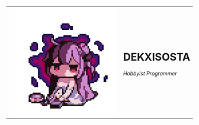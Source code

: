 <table>
  <tr>
    <td style="border: 0;">
      <img src="./azurlane_unicorn.gif" width="300">
    </td>
    <td style="border: 0;" colspan="2">
      <h1>DEKXISOSTA</h1>
      <h6>Hobbyist Programmer</h6>
    </td>
  </tr>
</table>


<!---
Dekxisosta/Dekxisosta is a ✨ special ✨ repository because its `README.md` (this file) appears on your GitHub profile.
You can click the Preview link to take a look at your changes.
--->
